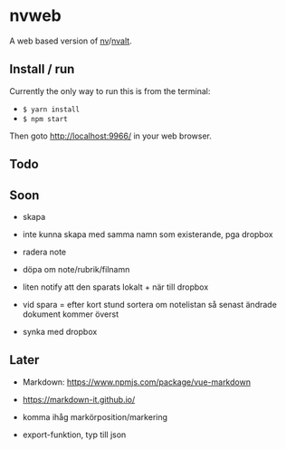 # nvweb

A web based version of [nv](http://notational.net/)/[nvalt](http://brettterpstra.com/projects/nvalt/).

## Install / run

Currently the only way to run this is from the terminal:

- `$ yarn install`
- `$ npm start`

Then goto [http://localhost:9966/](http://localhost:9966/) in your web browser.

## Todo

## Soon

- skapa
 - inte kunna skapa med samma namn som existerande, pga dropbox

- radera note

- döpa om note/rubrik/filnamn

- liten notify att den sparats lokalt + när till dropbox

- vid spara = efter kort stund sortera om notelistan så senast ändrade dokument kommer överst

- synka med dropbox

## Later

- Markdown: 
  https://www.npmjs.com/package/vue-markdown

- https://markdown-it.github.io/

- komma ihåg markörposition/markering

- export-funktion, typ till json
